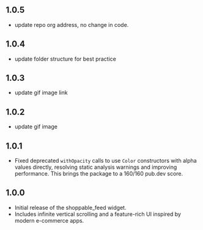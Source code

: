 ## 1.0.5

- update repo org address, no change in code.


## 1.0.4

- update folder structure for best practice


## 1.0.3

- update gif image link

## 1.0.2

- update gif image

## 1.0.1

- Fixed deprecated `withOpacity` calls to use `Color` constructors with alpha values directly, resolving static analysis warnings and improving performance. This brings the package to a 160/160 pub.dev score.

## 1.0.0

- Initial release of the shoppable_feed widget.
- Includes infinite vertical scrolling and a feature-rich UI inspired by modern e-commerce apps.